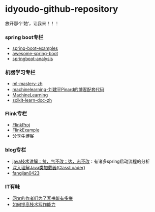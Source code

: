 # idyoudo-github-repository
放开那个’她‘，让我来！！！

### spring boot专栏
- [spring-boot-examples](https://github.com/ityouknow/spring-boot-examples)
- [awesome-spring-boot](https://github.com/ityouknow/awesome-spring-boot)
- [springboot-analysis](https://github.com/fangjian0423/springboot-analysis)

### 机器学习专栏
- [ml-mastery-zh](https://github.com/apachecn/ml-mastery-zh)
- [machinelearning-刘建平Pinard的博客配套代码](https://github.com/ljpzzz/machinelearning)
- [MachineLearning](https://github.com/apachecn/AiLearning)
- [scikit-learn-doc-zh](https://github.com/apachecn/scikit-learn-doc-zh)

### Flink专栏
- [FlinkProj](https://github.com/xuwei517/FlinkProj)
- [FlinkExample](https://github.com/xuwei517/FlinkExample)
- [分享牛博客](https://blog.csdn.net/qq_30739519/article/list/5?t=1&)

### blog专栏
- [java技术讲解：贫，气不改；达，志不改](https://blog.wangqi.love/archives/page)：有诸多spring启动流程的分析
- [深入理解Java类加载器(ClassLoader)](https://blog.csdn.net/javazejian/article/details/73413292)
- [fangjian0423](https://fangjian0423.github.io)
### IT有味
- [网文的作者们为了写书能有多拼](https://www.zhihu.com/question/321561767/answer/666217488)
- [如何提高技术写作能力](https://www.zhihu.com/question/21853187/answer/26499593)
